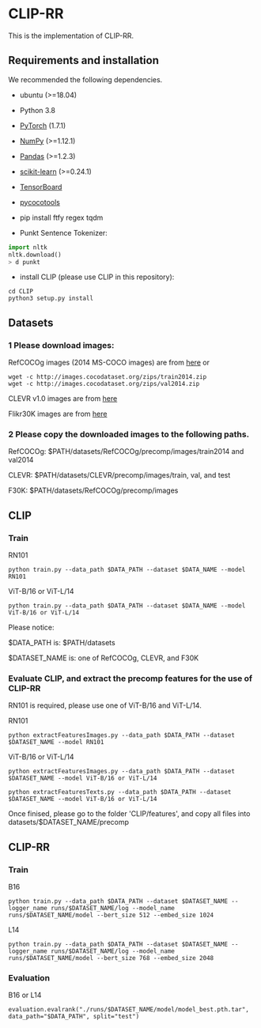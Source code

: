 # CLIP-RR
This is the implementation of CLIP-RR.

## Requirements and installation
We recommended the following dependencies.
* ubuntu (>=18.04)

* Python 3.8

* [PyTorch](https://pytorch.org/) (1.7.1)

* [NumPy](https://numpy.org/) (>=1.12.1)

* [Pandas](https://pandas.pydata.org/) (>=1.2.3)

* [scikit-learn](https://scikit-learn.org/stable/) (>=0.24.1)

* [TensorBoard](https://github.com/TeamHG-Memex/tensorboard_logger) 

* [pycocotools](https://github.com/cocodataset/cocoapi) 

* pip install ftfy regex tqdm

* Punkt Sentence Tokenizer:

``` python
import nltk
nltk.download()
> d punkt
``` 

* install CLIP (please use CLIP in this repository):
``` 
cd CLIP
python3 setup.py install
```

## Datasets
### 1 Please download images:

RefCOCOg images (2014 MS-COCO images) are from [here](https://cocodataset.org/#download) or
```
wget -c http://images.cocodataset.org/zips/train2014.zip
wget -c http://images.cocodataset.org/zips/val2014.zip
```

CLEVR v1.0 images are from [here](https://cs.stanford.edu/people/jcjohns/clevr/)

Flikr30K images are from [here](https://www.kaggle.com/datasets/hsankesara/flickr-image-dataset)

### 2 Please copy the downloaded images to the following paths.

RefCOCOg: $PATH/datasets/RefCOCOg/precomp/images/train2014 and val2014

CLEVR: $PATH/datasets/CLEVR/precomp/images/train, val, and test

F30K: $PATH/datasets/RefCOCOg/precomp/images

## CLIP

### Train

RN101
```
python train.py --data_path $DATA_PATH --dataset $DATA_NAME --model RN101
```
ViT-B/16 or ViT-L/14
```
python train.py --data_path $DATA_PATH --dataset $DATA_NAME --model ViT-B/16 or ViT-L/14
```

Please notice: 

$DATA_PATH is: $PATH/datasets

$DATASET_NAME is: one of RefCOCOg, CLEVR, and F30K

### Evaluate CLIP, and extract the precomp features for the use of CLIP-RR

RN101 is required, please use one of ViT-B/16 and ViT-L/14.

RN101
```
python extractFeaturesImages.py --data_path $DATA_PATH --dataset $DATASET_NAME --model RN101
```

ViT-B/16 or ViT-L/14
```
python extractFeaturesImages.py --data_path $DATA_PATH --dataset $DATASET_NAME --model ViT-B/16 or ViT-L/14
```
```
python extractFeaturesTexts.py --data_path $DATA_PATH --dataset $DATASET_NAME --model ViT-B/16 or ViT-L/14
```
Once finised, please go to the folder 'CLIP/features', and copy all files into datasets/$DATASET_NAME/precomp

## CLIP-RR

### Train

B16
```
python train.py --data_path $DATA_PATH --dataset $DATASET_NAME --logger_name runs/$DATASET_NAME/log --model_name runs/$DATASET_NAME/model --bert_size 512 --embed_size 1024
```
L14
```
python train.py --data_path $DATA_PATH --dataset $DATASET_NAME --logger_name runs/$DATASET_NAME/log --model_name runs/$DATASET_NAME/model --bert_size 768 --embed_size 2048
```

### Evaluation

B16 or L14
```
evaluation.evalrank("./runs/$DATASET_NAME/model/model_best.pth.tar", data_path="$DATA_PATH", split="test")
```
